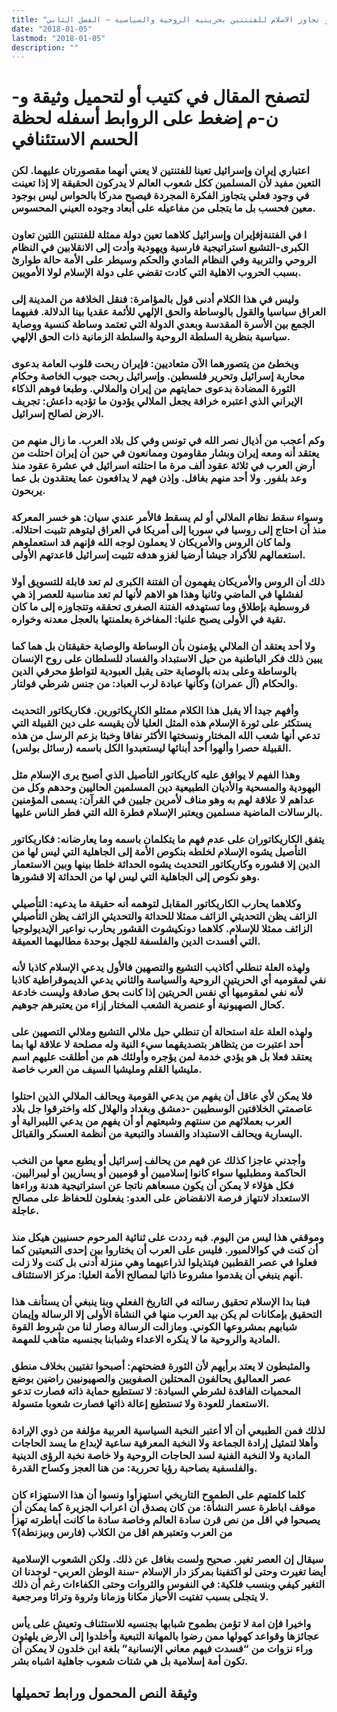 ```yaml
---
title: "لحظة الحسم الاستئنافي، أو تجاوز الاسلام للفتنتين بحريتيه الروحية والسياسية – الفصل الثاني"
date: "2018-01-05"
lastmod: "2018-01-05"
description: ""
---
```

# **لتصفح المقال في كتيب أو لتحميل وثيقة و-ن-م إضغط على الروابط أسفله** **لحظة الحسم الاستئنافي**

### اعتباري إيران وإسرائيل تعينا للفتنتين لا يعني أنهما مقصورتان عليهما. لكن التعين مفيد لأن المسلمين ككل شعوب العالم لا يدركون الحقيقة إلا إذا تعينت في وجود فعلي يتجاوز الفكرة المجردة فيصبح مدركا بالحواس ليس بوجود معين فحسب بل ما يتجلى من مفاعيله على أبعاد وجوده العيني المحسوس.

### فإيران وإسرائيل كلاهما تعين دولة ممثلة للفتنتين اللتين تعاونjا في الفتنة الكبرى-التشيع استراتيجية فارسية ويهودية وأدت إلى الانقلابين في النظام الروحي والتربية وفي النظام المادي والحكم وسيطر على الأمة حالة طوارئ بسبب الحروب الاهلية التي كادت تقضي على دولة الإسلام لولا الأمويين.

### وليس في هذا الكلام أدنى قول بالمؤامرة: فنقل الخلافة من المدينة إلى العراق سياسيا والقول بالوساطة والحق الإلهي للأئمة عقديا بينا الدلالة. ففيهما الجمع بين الأسرة المقدسة وبعدي الدولة التي تعتمد وساطة كنسية ووصاية سياسية بنظرية السلطة الروحية والسلطة الزمانية ذات الحق الإلهي.

### ويخطئ من يتصورهما الآن متعاديين: فإيران ربحت قلوب العامة بدعوى محاربة إسرائيل وتحرير فلسطين. وإسرائيل ربحت جيوب الخاصة وحكام الثورة المضادة بدعوى حمايتهم من إيران والملالي. وطبعا فوهم الذكاء الإيراني الذي اعتبره خرافة يجعل الملالي يؤدون ما تؤديه داعش: تجريف الارض لصالح إسرائيل.

### وكم أعجب من أذيال نصر الله في تونس وفي كل بلاد العرب. ما زال منهم من يعتقد أنه ومعه إيران وبشار مقاومون وممانعون في حين أن إيران احتلت من أرض العرب في ثلاثة عقود ألف مرة ما احتلته اسرائيل في عشرة عقود منذ وعد بلفور. ولا أحد منهم بغافل. وإذن فهم لا يدافعون عما يعتقدون بل عما يربحون.

### وسواء سقط نظام الملالي أو لم يسقط فالأمر عندي سيان: هو خسر المعركة منذ أن احتاج إلى روسيا في سوريا إلى أمريكا في العراق ليتوهم تثبيت احتلاله. ولما كان الروس والأمريكان لا يعملون لوجه الله فإنهم قد استعملوهم استعمالهم للأكراد جيشا أرضيا لغزو هدفه تثبيت إسرائيل قاعدتهم الأولى.

### ذلك أن الروس والأمريكان يفهمون أن الفتنة الكبرى لم تعد قابلة للتسويق أولا لفشلها في الماضي وثانيا وهذا هو الاهم لأنها لم تعد مناسبة للعصر إذ هي قروسطية بإطلاق وما تستهدفه الفتنة الصغرى تحققه وتتجاوزه إلى ما كان تقية في الأولى يصبح علنيا: المفاخرة بعلمنتها بالعجل معدنه وخواره.

### ولا أحد يعتقد أن الملالي يؤمنون بأن الوساطة والوصاية حقيقتان بل هما كما يبين ذلك فكر الباطنية من حيل الاستبداد والفساد للسلطان على روح الإنسان بالوساطة وعلى بدنه بالوصاية حتى يقبل العبودية لتواطؤ محرفي الدين والحكام (آل عمران) وكأنها عبادة لرب العباد: من جنس شرطي فولتار.

### وأفهم جيدا ألا يقبل هذا الكلام ممثلو الكاريكاتورين. فكاريكاتور التحديث يستكثر على ثورة الإسلام هذه المثل العليا لأن يقيسه على دين القبيلة التي تدعي أنها شعب الله المختار ونسختها الأكثر نفاقا وخبثا بزعم الرسل من هذه القبيلة حصرا وألهوا أحد أبنائها ليستعبدوا الكل باسمه (رسائل بولس).

### وهذا الفهم لا يوافق عليه كاريكاتور التأصيل الذي أصبح يرى الإسلام مثل اليهودية والمسحية والأديان الطبيعية دين المسلمين الحاليين وحدهم وكل من عداهم لا علاقة لهم به وهو مناف لأمرين جليين في القرآن: يسمى المؤمنين بالرسالات الماضية مسلمين ويعتبر الإسلام فطرة الله التي فطر الناس عليها.

### يتفق الكاريكاتوران على عدم فهم ما يتكلمان باسمه وما يعارضانه: فكاريكاتور التأصيل يشوه الإسلام لخلطه بنكوص الأمة إلى الجاهلية التي ليس لها من الدين إلا قشوره وكاريكاتور التحديث يشوه الحداثة خلطا بينها وبين الاستعمار وهو نكوص إلى الجاهلية التي ليس لها من الحداثة إلا قشورها.

### وكلاهما يحارب الكاريكاتور المقابل لتوهمه أنه حقيقة ما يدعيه: التأصيلي الزائف يظن التحديثي الزائف ممثلا للحداثة والتحديثي الزائف يظن التأصيلي الزائف ممثلا للإسلام. كلاهما دونكيشوت القشور يحارب نواعير الإيديولوجيا التي أفسدت الدين والفلسفة للجهل بوحدة مطالبهما العميقة.

### ولهذه العلة تنطلي أكاذيب التشيع والتصهين فالأول يدعي الإسلام كاذبا لأنه نفي لمقوميه أي الحريتين الروحية والسياسة والثاني يدعي الديموقراطية كاذبا لأنه نفي لمقوميها أي نفس الحريتين إذا كانت بحق صادقة وليست خادعة كحال الصهيونية أو عنصرية الشعب المختار إزاء من يعتبرهم جوهيم.

### ولهذه العلة علة استحالة أن تنطلي حيل ملالي التشيع وملالي التصهين على أحد اعتبرت من يتظاهر بتصديقهما سيء النية وله مصلحة لا علاقة لها بما يعتقد فعلا بل هو يؤدي خدمة لمن يؤجره وأولئك هم من أطلقت عليهم اسم مليشيا القلم ومليشيا السيف من العرب خاصة.

### فلا يمكن لأي عاقل أن يفهم من يدعي القومية ويحالف الملالي الذين احتلوا عاصمتي الخلافتين الوسطيين -دمشق وبغداد والهلال كله واخترقوا جل بلاد العرب بعملائهم من سنتهم وشيعتهم أو أن يفهم من يدعي الليبرالية أو اليسارية ويحالف الاستبداد والفساد والتبعية من أنظمة العسكر والقبائل.

### وأجدني عاجزا كذلك عن فهم من يحالف إسرائيل أو يطبع معها من النخب الحاكمة ومطبليها سواء كانوا إسلاميين أو قوميين أو يساريين أو ليبراليين. فكل هؤلاء لا يمكن أن يكون مسعاهم ناتجا عن استراتيجية هدنة وراءها الاستعداد لانتهاز فرصة الانقضاض على العدو: يفعلون للحفاظ على مصالح عاجلة.

### وموقفي هذا ليس من اليوم. فبه رددت على ثنائية المرحوم حسنيين هيكل منذ أن كنت في كوالالمبور. فليس على العرب أن يختاروا بين إحدى التبعيتين كما فعلوا في عصر القطبين فيتذيلوا لذراعيهما وهي منزلة أدنى بل كنت ولا زلت أنهم ينبغي أن يقدموا مشروعا ذاتيا لمصالح الأمة العليا: مركز الاستئناف.

### فبنا بدا الإسلام تحقيق رسالته في التاريخ الفعلي وبنا ينبغي أن يستأنف هذا التحقيق بإمكانات لم يكن بيد العرب منها في النشأة الأولى إلا الرسالة وإيمان شبابهم بمشروعها الكوني. ومازالت الرسالة وصار لنا من شروط القوة المادية والروحية ما لا ينكره الاعداء وشبابنا بجنسيه متأهب للمهمة.

### والمثبطون لا يعتد برأيهم لأن الثورة فضحتهم: أصبحوا تفتيين بخلاف منطق عصر العماليق يحالفون المحتلين الصفويين والصهيونيين راضين بوضع المحميات الفاقدة لشرطي السيادة: لا تستطيع حماية ذاته فصارت تدعو الاستعمار للعودة ولا تستطيع إعالة ذاتها فصارت شعوبا متسولة.

### لذلك فمن الطبيعي أن ألا أعتبر النخبة السياسية العربية مؤلفة من ذوي الإرادة وأهلا لتمثيل إرادة الجماعة ولا النخبة المعرفية ساعية لإبداع ما يسد الحاجات المادية ولا النخبة الفنية لسد الحاجات الروحية ولا خاصة نخبة الرؤى الدينية والفلسفية بصاحبة رؤيا تحررية: من هنا العجز وكساح القدرة.

### كلما كلمتهم على الطموح التاريخي استهزأوا ونسوا أن هذا الاستهزاء كان موقف اباطرة عسر النشأة: من كان يصدق أن اعراب الجزيرة كما يمكن أن يصبحوا في اقل من نص قرن سادة العالم وخاصة سادة ما كانت أباطرته تهزأ من العرب وتعتبرهم اقل من الكلاب (فارس وبيزنطة)؟

### سيقال إن العصر تغير. صحيح ولست بغافل عن ذلك. ولكن الشعوب الإسلامية أيضا تغيرت وحتى لو اكتفينا بمركز دار الإسلام -سنة الوطن العربي- لوجدنا ان التغير كيفي وبنسب فلكية: في النفوس والثروات وحتى الكفاءات رغم أن ذلك لا يتجلى بسبب تفتيت الأحياز مكانا وزمانا وثروة وتراثا ومرجعية.

### واخيرا فإن امة لا تؤمن بطموح شبابها بجنسيه للاستئناف وتعيش على يأس عجائزها وقواعد كهولها ممن رضوا بالمهانة التبعية وأخلدوا إلى الأرض يلهثون وراء نزوات من “فسدت فيهم معاني الإنسانية” بلغة ابن خلدون لا يمكن أن تكون أمة إسلامية بل هي شتات شعوب جاهلية اشباه بشر.

## وثيقة النص المحمول ورابط تحميلها

###